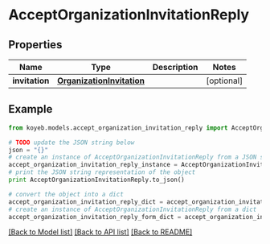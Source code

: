 # AcceptOrganizationInvitationReply


## Properties
Name | Type | Description | Notes
------------ | ------------- | ------------- | -------------
**invitation** | [**OrganizationInvitation**](OrganizationInvitation.md) |  | [optional] 

## Example

```python
from koyeb.models.accept_organization_invitation_reply import AcceptOrganizationInvitationReply

# TODO update the JSON string below
json = "{}"
# create an instance of AcceptOrganizationInvitationReply from a JSON string
accept_organization_invitation_reply_instance = AcceptOrganizationInvitationReply.from_json(json)
# print the JSON string representation of the object
print AcceptOrganizationInvitationReply.to_json()

# convert the object into a dict
accept_organization_invitation_reply_dict = accept_organization_invitation_reply_instance.to_dict()
# create an instance of AcceptOrganizationInvitationReply from a dict
accept_organization_invitation_reply_form_dict = accept_organization_invitation_reply.from_dict(accept_organization_invitation_reply_dict)
```
[[Back to Model list]](../README.md#documentation-for-models) [[Back to API list]](../README.md#documentation-for-api-endpoints) [[Back to README]](../README.md)


